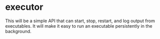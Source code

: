 # executor

This will be a simple API that can start, stop, restart, and log output from executables. It will make it easy to run an executable persistently in the background.
